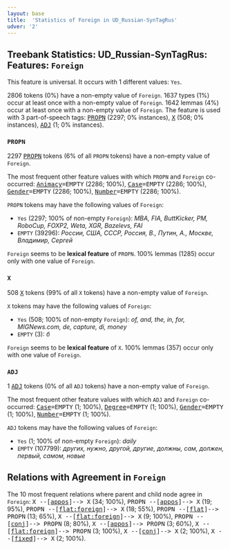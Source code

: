 ```yaml
---
layout: base
title:  'Statistics of Foreign in UD_Russian-SynTagRus'
udver: '2'
---
```


## Treebank Statistics: UD_Russian-SynTagRus: Features: `Foreign`

This feature is universal.
It occurs with 1 different values: `Yes`.

2806 tokens (0%) have a non-empty value of `Foreign`.
1637 types (1%) occur at least once with a non-empty value of `Foreign`.
1642 lemmas (4%) occur at least once with a non-empty value of `Foreign`.
The feature is used with 3 part-of-speech tags: <tt><a href="ru_syntagrus-pos-PROPN.html">PROPN</a></tt> (2297; 0% instances), <tt><a href="ru_syntagrus-pos-X.html">X</a></tt> (508; 0% instances), <tt><a href="ru_syntagrus-pos-ADJ.html">ADJ</a></tt> (1; 0% instances).

### `PROPN`

2297 <tt><a href="ru_syntagrus-pos-PROPN.html">PROPN</a></tt> tokens (6% of all `PROPN` tokens) have a non-empty value of `Foreign`.

The most frequent other feature values with which `PROPN` and `Foreign` co-occurred: <tt><a href="ru_syntagrus-feat-Animacy.html">Animacy</a></tt><tt>=EMPTY</tt> (2286; 100%), <tt><a href="ru_syntagrus-feat-Case.html">Case</a></tt><tt>=EMPTY</tt> (2286; 100%), <tt><a href="ru_syntagrus-feat-Gender.html">Gender</a></tt><tt>=EMPTY</tt> (2286; 100%), <tt><a href="ru_syntagrus-feat-Number.html">Number</a></tt><tt>=EMPTY</tt> (2286; 100%).

`PROPN` tokens may have the following values of `Foreign`:

* `Yes` (2297; 100% of non-empty `Foreign`): <em>MBA, FIA, ButtKicker, PM, RoboCup, FOXP2, Weta, XGR, Bazelevs, FAI</em>
* `EMPTY` (39296): <em>России, США, СССР, Россия, В., Путин, А., Москве, Владимир, Сергей</em>

`Foreign` seems to be **lexical feature** of `PROPN`. 100% lemmas (1285) occur only with one value of `Foreign`.

### `X`

508 <tt><a href="ru_syntagrus-pos-X.html">X</a></tt> tokens (99% of all `X` tokens) have a non-empty value of `Foreign`.

`X` tokens may have the following values of `Foreign`:

* `Yes` (508; 100% of non-empty `Foreign`): <em>of, and, the, in, for, MIGNews.com, de, capture, di, money</em>
* `EMPTY` (3): <em>б</em>

`Foreign` seems to be **lexical feature** of `X`. 100% lemmas (357) occur only with one value of `Foreign`.

### `ADJ`

1 <tt><a href="ru_syntagrus-pos-ADJ.html">ADJ</a></tt> tokens (0% of all `ADJ` tokens) have a non-empty value of `Foreign`.

The most frequent other feature values with which `ADJ` and `Foreign` co-occurred: <tt><a href="ru_syntagrus-feat-Case.html">Case</a></tt><tt>=EMPTY</tt> (1; 100%), <tt><a href="ru_syntagrus-feat-Degree.html">Degree</a></tt><tt>=EMPTY</tt> (1; 100%), <tt><a href="ru_syntagrus-feat-Gender.html">Gender</a></tt><tt>=EMPTY</tt> (1; 100%), <tt><a href="ru_syntagrus-feat-Number.html">Number</a></tt><tt>=EMPTY</tt> (1; 100%).

`ADJ` tokens may have the following values of `Foreign`:

* `Yes` (1; 100% of non-empty `Foreign`): <em>daily</em>
* `EMPTY` (107799): <em>других, нужно, другой, другие, должны, сам, должен, первый, самом, новые</em>

## Relations with Agreement in `Foreign`

The 10 most frequent relations where parent and child node agree in `Foreign`:
<tt>X --[<tt><a href="ru_syntagrus-dep-appos.html">appos</a></tt>]--> X</tt> (34; 100%),
<tt>PROPN --[<tt><a href="ru_syntagrus-dep-appos.html">appos</a></tt>]--> X</tt> (19; 95%),
<tt>PROPN --[<tt><a href="ru_syntagrus-dep-flat-foreign.html">flat:foreign</a></tt>]--> X</tt> (18; 55%),
<tt>PROPN --[<tt><a href="ru_syntagrus-dep-flat.html">flat</a></tt>]--> PROPN</tt> (13; 65%),
<tt>X --[<tt><a href="ru_syntagrus-dep-flat-foreign.html">flat:foreign</a></tt>]--> X</tt> (9; 100%),
<tt>PROPN --[<tt><a href="ru_syntagrus-dep-conj.html">conj</a></tt>]--> PROPN</tt> (8; 80%),
<tt>X --[<tt><a href="ru_syntagrus-dep-appos.html">appos</a></tt>]--> PROPN</tt> (3; 60%),
<tt>X --[<tt><a href="ru_syntagrus-dep-flat-foreign.html">flat:foreign</a></tt>]--> PROPN</tt> (3; 100%),
<tt>X --[<tt><a href="ru_syntagrus-dep-conj.html">conj</a></tt>]--> X</tt> (2; 100%),
<tt>X --[<tt><a href="ru_syntagrus-dep-fixed.html">fixed</a></tt>]--> X</tt> (2; 100%).

